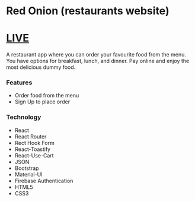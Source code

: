 # Red Onion (restaurants website)
# [LIVE](https://nifty-jang-a8e666.netlify.app/)

A restaurant app where you can order your favourite food from the menu. You have options for breakfast, lunch, and dinner. Pay online and enjoy the most delicious dummy food.

### Features
- Order food from the menu
- Sign Up to place order

### Technology
- React
- React Router
- Rect Hook Form
- React-Toastify
- React-Use-Cart
- JSON
- Bootstrap
- Material-UI
- Firebase Authentication
- HTML5
- CSS3
